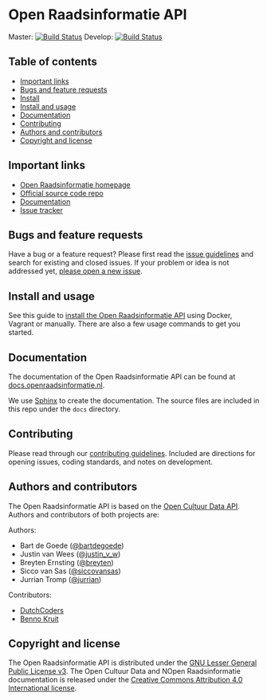 # Open Raadsinformatie API
Master: [![Build Status](https://semaphoreci.com/api/v1/jurrian/open-raadsinformatie/branches/master/shields_badge.svg)](https://semaphoreci.com/jurrian/open-raadsinformatie)
Develop: [![Build Status](https://semaphoreci.com/api/v1/jurrian/open-raadsinformatie/branches/develop/shields_badge.svg)](https://semaphoreci.com/jurrian/open-raadsinformatie)

## Table of contents

 - [Important links](#important-links)
 - [Bugs and feature requests](#bugs-and-feature-requests)
 - [Install](https://github.com/openstate/open-raadsinformatie/blob/master/INSTALL.rst)
 - [Install and usage](#install-and-usage)
 - [Documentation](#documentation)
 - [Contributing](#contributing)
 - [Authors and contributors](#authors-and-contributors)
 - [Copyright and license](#copyright-and-license)

## Important links
 - [Open Raadsinformatie homepage](http://www.openraadsinformatie.nl/)
 - [Official source code repo](https://github.com/openstate/open-raadsinformatie/)
 - [Documentation](http://docs.openraadsinformatie.nl/)
 - [Issue tracker](https://github.com/openstate/open-raadsinformatie/issues)

## Bugs and feature requests

Have a bug or a feature request? Please first read the [issue guidelines](https://github.com/openstate/open-raadsinformatie/blob/master/docs/dev/getting_started.rst) and search for existing and closed issues. If your problem or idea is not addressed yet, [please open a new issue](https://github.com/openstate/open-raadsinformatie/issues/new).

## Install and usage

See this guide to [install the Open Raadsinformatie API](https://github.com/openstate/open-raadsinformatie/blob/master/INSTALL.rst) using Docker, Vagrant or manually. There are also a few usage commands to get you started.

## Documentation

The documentation of the Open Raadsinformatie API can be found at [docs.openraadsinformatie.nl](http://docs.openraadsinformatie.nl/).

We use [Sphinx](http://sphinx-doc.org/) to create the documentation. The source files are included in this repo under the `docs` directory.  

## Contributing

Please read through our [contributing guidelines](https://github.com/openstate/open-raadsinformatie/blob/master/CONTRIBUTING.rst). Included are directions for opening issues, coding standards, and notes on development.

## Authors and contributors

The Open Raadsinformatie API is based on the [Open Cultuur Data API](https://github.com/openstate/open-cultuur-data/). Authors and contributors of both projects are:

Authors:

* Bart de Goede ([@bartdegoede](https://twitter.com/bartdegoede))
* Justin van Wees ([@justin_v_w](https://twitter.com/justin_v_w))
* Breyten Ernsting ([@breyten](https://twitter.com/breyten))
* Sicco van Sas ([@siccovansas](https://twitter.com/siccovansas))
* Jurrian Tromp ([@jurrian](https://github.com/jurrian))

Contributors:

* [DutchCoders](http://dutchcoders.io/)
* [Benno Kruit](https://github.com/bennokr)

## Copyright and license

The Open Raadsinformatie API is distributed under the [GNU Lesser General Public License v3](https://www.gnu.org/licenses/lgpl.html). The Open Cultuur Data and NOpen Raadsinformatie documentation is released under the [Creative Commons Attribution 4.0 International license](http://creativecommons.org/licenses/by/4.0/).
